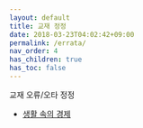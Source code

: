 ```yaml
---
layout: default
title: 교재 정정
date: 2018-03-23T04:02:42+09:00
permalink: /errata/
nav_order: 4
has_children: true
has_toc: false
---
```


교재 오류/오타 정정

- [생활 속의 경제](/errata/economy-in-life/)
